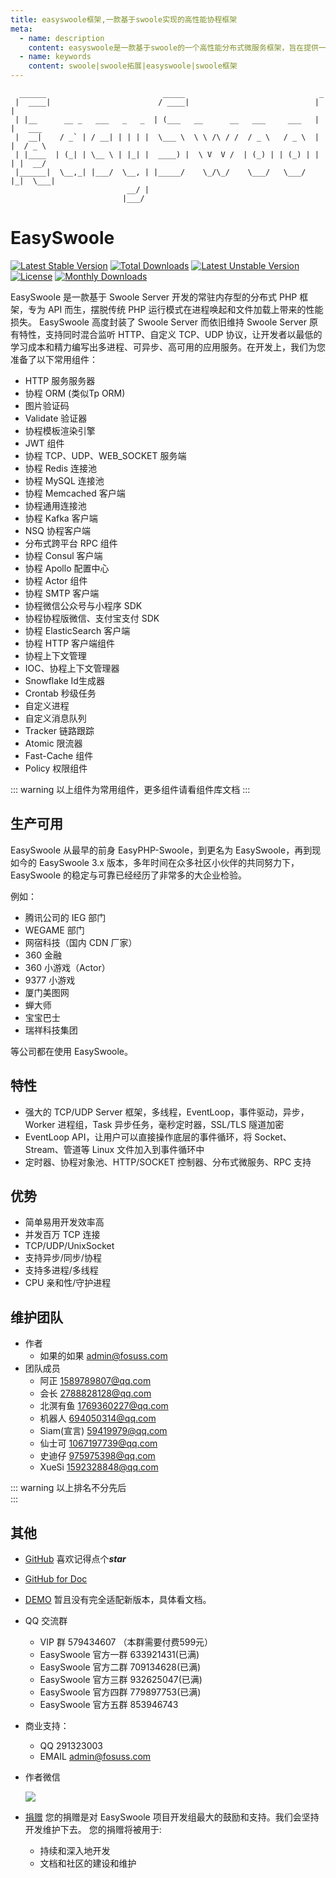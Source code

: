 ```yaml
---
title: easyswoole框架,一款基于swoole实现的高性能协程框架
meta:
  - name: description
    content: easyswoole是一款基于swoole的一个高性能分布式微服务框架，旨在提供一个高效、快速、优雅的框架给php开发者
  - name: keywords
    content: swoole|swoole拓展|easyswoole|swoole框架
---
```

```
  ______                          _____                              _        
 |  ____|                        / ____|                            | |       
 | |__      __ _   ___   _   _  | (___   __      __   ___     ___   | |   ___ 
 |  __|    / _` | / __| | | | |  \___ \  \ \ /\ / /  / _ \   / _ \  | |  / _ \
 | |____  | (_| | \__ \ | |_| |  ____) |  \ V  V /  | (_) | | (_) | | | |  __/
 |______|  \__,_| |___/  \__, | |_____/    \_/\_/    \___/   \___/  |_|  \___|
                          __/ |                                                
                         |___/                                                
```
# EasySwoole
[![Latest Stable Version](https://poser.pugx.org/easyswoole/easyswoole/v/stable)](https://packagist.org/packages/easyswoole/easyswoole)
[![Total Downloads](https://poser.pugx.org/easyswoole/easyswoole/downloads)](https://packagist.org/packages/easyswoole/easyswoole)
[![Latest Unstable Version](https://poser.pugx.org/easyswoole/easyswoole/v/unstable)](https://packagist.org/packages/easyswoole/easyswoole)
[![License](https://poser.pugx.org/easyswoole/easyswoole/license)](https://packagist.org/packages/easyswoole/easyswoole)
[![Monthly Downloads](https://poser.pugx.org/easyswoole/easyswoole/d/monthly)](https://packagist.org/packages/easyswoole/easyswoole)

EasySwoole 是一款基于 Swoole Server 开发的常驻内存型的分布式 PHP 框架，专为 API 而生，摆脱传统 PHP 运行模式在进程唤起和文件加载上带来的性能损失。
EasySwoole 高度封装了 Swoole Server 而依旧维持 Swoole Server 原有特性，支持同时混合监听 HTTP、自定义 TCP、UDP 协议，让开发者以最低的学习成本和精力编写出多进程、可异步、高可用的应用服务。在开发上，我们为您准备了以下常用组件：

- HTTP 服务服务器
- 协程 ORM (类似Tp ORM)
- 图片验证码
- Validate 验证器
- 协程模板渲染引擎
- JWT 组件
- 协程 TCP、UDP、WEB_SOCKET 服务端
- 协程 Redis 连接池
- 协程 MySQL 连接池
- 协程 Memcached 客户端
- 协程通用连接池
- 协程 Kafka 客户端
- NSQ 协程客户端
- 分布式跨平台 RPC 组件
- 协程 Consul 客户端
- 协程 Apollo 配置中心
- 协程 Actor 组件
- 协程 SMTP 客户端
- 协程微信公众号与小程序 SDK
- 协程协程版微信、支付宝支付 SDK
- 协程 ElasticSearch 客户端
- 协程 HTTP 客户端组件
- 协程上下文管理
- IOC、协程上下文管理器
- Snowflake Id生成器
- Crontab 秒级任务
- 自定义进程
- 自定义消息队列
- Tracker 链路跟踪
- Atomic 限流器
- Fast-Cache 组件
- Policy 权限组件


::: warning 
  以上组件为常用组件，更多组件请看组件库文档
:::

## 生产可用
EasySwoole 从最早的前身 EasyPHP-Swoole，到更名为 EasySwoole，再到现如今的 EasySwoole 3.x 版本，多年时间在众多社区小伙伴的共同努力下，EasySwoole 的稳定与可靠已经经历了非常多的大企业检验。

例如：

- 腾讯公司的 IEG 部门
- WEGAME 部门
- 网宿科技（国内 CDN 厂家）
- 360 金融
- 360 小游戏（Actor）
- 9377 小游戏
- 厦门美图网
- 蝉大师
- 宝宝巴士
- 瑞祥科技集团

等公司都在使用 EasySwoole。

## 特性

- 强大的 TCP/UDP Server 框架，多线程，EventLoop，事件驱动，异步，Worker 进程组，Task 异步任务，毫秒定时器，SSL/TLS 隧道加密
- EventLoop API，让用户可以直接操作底层的事件循环，将 Socket、Stream、管道等 Linux 文件加入到事件循环中
- 定时器、协程对象池、HTTP/SOCKET 控制器、分布式微服务、RPC 支持

## 优势

- 简单易用开发效率高
- 并发百万 TCP 连接
- TCP/UDP/UnixSocket
- 支持异步/同步/协程
- 支持多进程/多线程
- CPU 亲和性/守护进程

## 维护团队
- 作者
    - 如果的如果 admin@fosuss.com   
- 团队成员
    - 阿正 1589789807@qq.com
    - 会长 2788828128@qq.com
    - 北溟有鱼 1769360227@qq.com
    - 机器人 694050314@qq.com
    - Siam(宣言) 59419979@qq.com
    - 仙士可 1067197739@qq.com
    - 史迪仔 975975398@qq.com
    - XueSi 1592328848@qq.com
    

::: warning 
  以上排名不分先后        
:::

## 其他
- [GitHub](https://github.com/easy-swoole/easyswoole)  喜欢记得点个***star***
- [GitHub for Doc](https://github.com/easy-swoole/doc)
- [DEMO](https://github.com/easy-swoole/demo/) 暂且没有完全适配新版本，具体看文档。

- QQ 交流群
    - VIP 群 579434607 （本群需要付费599元）
    - EasySwoole 官方一群 633921431(已满)
    - EasySwoole 官方二群 709134628(已满)
    - EasySwoole 官方三群 932625047(已满)
    - EasySwoole 官方四群 779897753(已满)
    - EasySwoole 官方五群 853946743
    
- 商业支持：
    - QQ 291323003
    - EMAIL admin@fosuss.com   
- 作者微信

    ![](/Images/authWx.png)    
    
- [捐赠](/Preface/donate.md)
  您的捐赠是对 EasySwoole 项目开发组最大的鼓励和支持。我们会坚持开发维护下去。 您的捐赠将被用于:
        
  - 持续和深入地开发
  - 文档和社区的建设和维护

<script src="/Js/jquery.min.js"></script>
<script src="/Js/Layer/layer.js"></script>
<script>
if (/(iPhone|iPad|iPod|iOS|Android)/i.test(navigator.userAgent)) {

}else{
        if(localStorage.getItem('isNew2') != 1){
            $.ajax({
                url: '/Preface/contact.html',
                method: 'POST',
                success: function (res) {
                    var newHtml = $(res);
                    var newBody = newHtml.find('.markdown-body').eq(0).html();
                    localStorage.setItem('isNew2',1);
                    layer.open({
                      type: 1,
                      title: '欢迎来到 EasySwoole，欢迎加入 QQ 交流群',
                      shadeClose: true,
                      shade: false,
                      maxmin: true, 
                      area: ['893px', '600px'],
                      content: "<div style='padding-left: 5rem'>"+newBody+"</div>"
                    });                     
                }
            });        
                         
        }
}   
</script>
